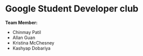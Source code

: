 # Google Student Developer club

**Team Member:**
- Chinmay Patil
- Allan Guan
- Kristina McChesney
- Kashyap Dobariya
